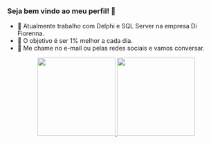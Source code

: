 ### Seja bem vindo ao meu perfil! 👋

- 🌱 Atualmente trabalho com  Delphi e SQL Server na empresa Di Fiorenna.
- 👯 O objetivo é ser 1% melhor a cada dia.
- 💬 Me chame no e-mail ou pelas redes sociais e vamos conversar.

<div align="center">
  <a href="https://github.com/rafaballerini">
  <img height="180em" src="https://github-readme-stats.vercel.app/api?username=bassmarlon&show_icons=true&theme=dark&include_all_commits=true&count_private=true"/>
  <img height="180em" src="https://github-readme-stats.vercel.app/api/top-langs/?username=bassmarlon&layout=compact&langs_count=7&theme=dracula"/>
</div>
